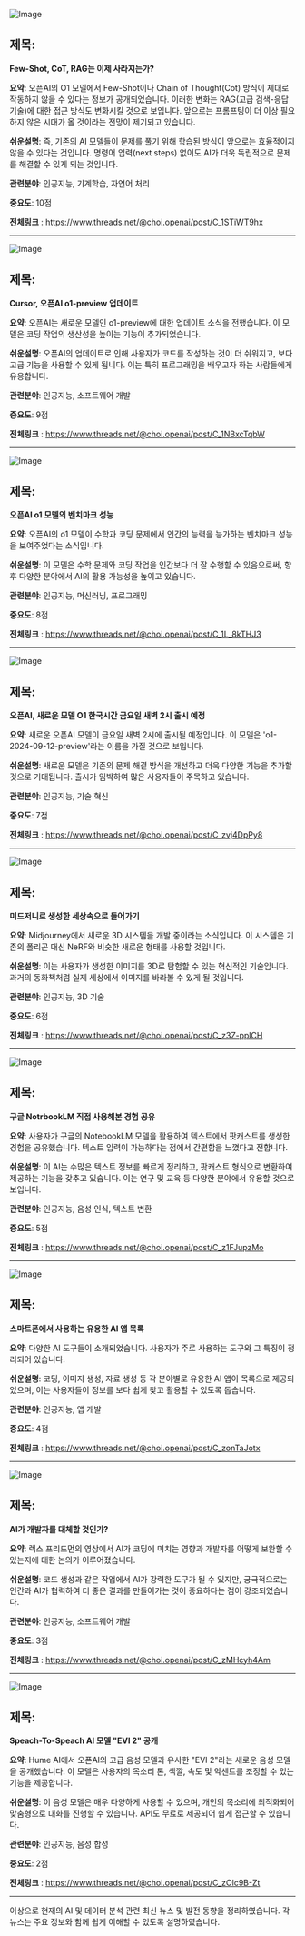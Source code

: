 ![Image](https://scontent-iad3-2.cdninstagram.com/v/t51.71878-15/459730652_2201741200212960_8333695860727429843_n.jpg?_nc_cat=108&ccb=1-7&_nc_sid=18de74&_nc_ohc=wzTb5ur1aU0Q7kNvgFsReKE&_nc_ht=scontent-iad3-2.cdninstagram.com&edm=ACx9VUEEAAAA&_nc_gid=APHXnarAsHo5hZ_IWfZa2sT&oh=00_AYC3FvTRw-dhB3PFkLKEtmf6Mo4apTFSSFgVItpSgKWqaw&oe=66E92E73)

## 제목:
**Few-Shot, CoT, RAG는 이제 사라지는가?**

**요약**:
오픈AI의 O1 모델에서 Few-Shot이나 Chain of Thought(Cot) 방식이 제대로 작동하지 않을 수 있다는 정보가 공개되었습니다. 이러한 변화는 RAG(고급 검색-응답기술)에 대한 접근 방식도 변화시킬 것으로 보입니다. 앞으로는 프롬프팅이 더 이상 필요하지 않은 시대가 올 것이라는 전망이 제기되고 있습니다.

**쉬운설명**:
즉, 기존의 AI 모델들이 문제를 풀기 위해 학습된 방식이 앞으로는 효율적이지 않을 수 있다는 것입니다. 명령어 입력(next steps) 없이도 AI가 더욱 독립적으로 문제를 해결할 수 있게 되는 것입니다.

**관련분야**:
인공지능, 기계학습, 자연어 처리

**중요도**: 10점

**전체링크** :  https://www.threads.net/@choi.openai/post/C_1STiWT9hx

---

![Image](https://scontent-iad3-2.cdninstagram.com/v/t51.71878-15/459509235_1334394087359688_9138708912339892240_n.jpg?_nc_cat=101&ccb=1-7&_nc_sid=18de74&_nc_ohc=aa9HOoCbo4sQ7kNvgEkSQlY&_nc_ht=scontent-iad3-2.cdninstagram.com&edm=ACx9VUEEAAAA&_nc_gid=APHXnarAsHo5hZ_IWfZa2sT&oh=00_AYCeThka7XBz2E1ohzMsZ9m0v_R9f9DTBMQNRLEITNIycw&oe=66E94B43)

## 제목:
**Cursor, 오픈AI o1-preview 업데이트**

**요약**:
오픈AI는 새로운 모델인 o1-preview에 대한 업데이트 소식을 전했습니다. 이 모델은 코딩 작업의 생산성을 높이는 기능이 추가되었습니다.

**쉬운설명**:
오픈AI의 업데이트로 인해 사용자가 코드를 작성하는 것이 더 쉬워지고, 보다 고급 기능을 사용할 수 있게 됩니다. 이는 특히 프로그래밍을 배우고자 하는 사람들에게 유용합니다.

**관련분야**:
인공지능, 소프트웨어 개발

**중요도**: 9점

**전체링크** :  https://www.threads.net/@choi.openai/post/C_1NBxcTqbW

---

![Image](https://scontent-iad3-2.cdninstagram.com/v/t51.71878-15/459533397_8378551022208948_9009174020866085610_n.jpg?_nc_cat=106&ccb=1-7&_nc_sid=18de74&_nc_ohc=W1189yxQzj4Q7kNvgHxz8LZ&_nc_ht=scontent-iad3-2.cdninstagram.com&edm=ACx9VUEEAAAA&_nc_gid=APHXnarAsHo5hZ_IWfZa2sT&oh=00_AYBFhEftzFLNS9L42Yw9T1CehZMjkbnfLc18y4iZfUojIQ&oe=66E92DF8)

## 제목:
**오픈AI o1 모델의 벤치마크 성능**

**요약**:
오픈AI의 o1 모델이 수학과 코딩 문제에서 인간의 능력을 능가하는 벤치마크 성능을 보여주었다는 소식입니다.

**쉬운설명**:
이 모델은 수학 문제와 코딩 작업을 인간보다 더 잘 수행할 수 있음으로써, 향후 다양한 분야에서 AI의 활용 가능성을 높이고 있습니다.

**관련분야**:
인공지능, 머신러닝, 프로그래밍

**중요도**: 8점

**전체링크** : https://www.threads.net/@choi.openai/post/C_1L_8kTHJ3

---

![Image](https://scontent-iad3-2.cdninstagram.com/v/t51.71878-15/458743587_498340329819498_3297695535316204051_n.jpg?_nc_cat=106&ccb=1-7&_nc_sid=18de74&_nc_ohc=yb8PE_3miAsQ7kNvgH5e9RQ&_nc_ht=scontent-iad3-2.cdninstagram.com&edm=ACx9VUEEAAAA&_nc_gid=APHXnarAsHo5hZ_IWfZa2sT&oh=00_AYCA2ed0P2Pmmi0ZfVKMo_Kq_j82aOyvx0tKTFpsAJotXg&oe=66E92E98)

## 제목:
**오픈AI, 새로운 모델 O1 한국시간 금요일 새벽 2시 출시 예정**

**요약**:
새로운 오픈AI 모델이 금요일 새벽 2시에 출시될 예정입니다. 이 모델은 'o1-2024-09-12-preview'라는 이름을 가질 것으로 보입니다.

**쉬운설명**:
새로운 모델은 기존의 문제 해결 방식을 개선하고 더욱 다양한 기능을 추가할 것으로 기대됩니다. 출시가 임박하여 많은 사용자들이 주목하고 있습니다.

**관련분야**:
인공지능, 기술 혁신

**중요도**: 7점

**전체링크** : https://www.threads.net/@choi.openai/post/C_zvj4DpPy8

---

![Image](https://scontent-iad3-2.cdninstagram.com/v/t51.71878-15/458503005_861921222552889_4690527190379814893_n.jpg?_nc_cat=101&ccb=1-7&_nc_sid=18de74&_nc_ohc=Bqq__IyJgrIQ7kNvgF5prbj&_nc_ht=scontent-iad3-2.cdninstagram.com&edm=ACx9VUEEAAAA&_nc_gid=APHXnarAsHo5hZ_IWfZa2sT&oh=00_AYCkVblv86kqWCc1S0b8loo2v996bW5NUVS8dpGrutgBIw&oe=66E944AC)

## 제목:
**미드저니로 생성한 세상속으로 들어가기**

**요약**:
Midjourney에서 새로운 3D 시스템을 개발 중이라는 소식입니다. 이 시스템은 기존의 폴리곤 대신 NeRF와 비슷한 새로운 형태를 사용할 것입니다.

**쉬운설명**:
이는 사용자가 생성한 이미지를 3D로 탐험할 수 있는 혁신적인 기술입니다. 과거의 동화책처럼 실제 세상에서 이미지를 바라볼 수 있게 될 것입니다.

**관련분야**:
인공지능, 3D 기술

**중요도**: 6점

**전체링크** : https://www.threads.net/@choi.openai/post/C_z3Z-pplCH

---

![Image](https://scontent-iad3-2.cdninstagram.com/v/t51.71878-15/459320739_3690515847864580_5243909588923792760_n.jpg?_nc_cat=109&ccb=1-7&_nc_sid=18de74&_nc_ohc=kaZeQolGmgwQ7kNvgEJYRcg&_nc_ht=scontent-iad3-2.cdninstagram.com&edm=ACx9VUEEAAAA&_nc_gid=APHXnarAsHo5hZ_IWfZa2sT&oh=00_AYBpGHsNuMPvDqDzsSfFhJ68g0_jtw2ohL37Y5LEUEvu-Q&oe=66E94818)

## 제목:
**구글 NotrbookLM 직접 사용해본 경험 공유**

**요약**:
사용자가 구글의 NotebookLM 모델을 활용하여 텍스트에서 팟캐스트를 생성한 경험을 공유했습니다. 텍스트 입력이 가능하다는 점에서 간편함을 느꼈다고 전합니다.

**쉬운설명**:
이 AI는 수많은 텍스트 정보를 빠르게 정리하고, 팟캐스트 형식으로 변환하여 제공하는 기능을 갖추고 있습니다. 이는 연구 및 교육 등 다양한 분야에서 유용할 것으로 보입니다.

**관련분야**:
인공지능, 음성 인식, 텍스트 변환

**중요도**: 5점

**전체링크** : https://www.threads.net/@choi.openai/post/C_z1FJupzMo

---

![Image](https://scontent-iad3-2.cdninstagram.com/v/t51.71878-15/458982524_2778422075648523_6704272657371012859_n.jpg?_nc_cat=108&ccb=1-7&_nc_sid=18de74&_nc_ohc=MofQRhQnqEMQ7kNvgH7FaD0&_nc_ht=scontent-iad3-2.cdninstagram.com&edm=ACx9VUEEAAAA&_nc_gid=APHXnarAsHo5hZ_IWfZa2sT&oh=00_AYDUMfwvRm70_4Iv0XUz2-Qc-WFgdIWxMD9q70h7Gt1QRQ&oe=66E926BF)

## 제목:
**스마트폰에서 사용하는 유용한 AI 앱 목록**

**요약**:
다양한 AI 도구들이 소개되었습니다. 사용자가 주로 사용하는 도구와 그 특징이 정리되어 있습니다.

**쉬운설명**:
코딩, 이미지 생성, 자료 생성 등 각 분야별로 유용한 AI 앱이 목록으로 제공되었으며, 이는 사용자들이 정보를 보다 쉽게 찾고 활용할 수 있도록 돕습니다.

**관련분야**:
인공지능, 앱 개발

**중요도**: 4점

**전체링크** : https://www.threads.net/@choi.openai/post/C_zonTaJotx

---

![Image](https://scontent-iad3-2.cdninstagram.com/v/t51.71878-15/459415975_1288716492109944_1289057494602862203_n.jpg?_nc_cat=103&ccb=1-7&_nc_sid=18de74&_nc_ohc=jkGHAf0ysEIQ7kNvgF4Xunc&_nc_ht=scontent-iad3-2.cdninstagram.com&edm=ACx9VUEEAAAA&_nc_gid=APHXnarAsHo5hZ_IWfZa2sT&oh=00_AYC_Gh02CHATbv-Vxqoxqx8tzgVWX5efOjWFTzf8I-56oA&oe=66E94F42)

## 제목:
**AI가 개발자를 대체할 것인가?**

**요약**:
렉스 프리드먼의 영상에서 AI가 코딩에 미치는 영향과 개발자를 어떻게 보완할 수 있는지에 대한 논의가 이루어졌습니다.

**쉬운설명**:
코드 생성과 같은 작업에서 AI가 강력한 도구가 될 수 있지만, 궁극적으로는 인간과 AI가 협력하여 더 좋은 결과를 만들어가는 것이 중요하다는 점이 강조되었습니다.

**관련분야**:
인공지능, 소프트웨어 개발

**중요도**: 3점

**전체링크** : https://www.threads.net/@choi.openai/post/C_zMHcyh4Am

---

![Image](https://scontent-iad3-2.cdninstagram.com/v/t51.71878-15/459420699_3759816570925358_555948030300233277_n.jpg?_nc_cat=103&ccb=1-7&_nc_sid=18de74&_nc_ohc=J-CakyQMx5AQ7kNvgE3JfVX&_nc_ht=scontent-iad3-2.cdninstagram.com&edm=ACx9VUEEAAAA&_nc_gid=APHXnarAsHo5hZ_IWfZa2sT&oh=00_AYB_PHFG-K_XkTonRNUU-WxNahcD9GEnNJSgnUOAL_tCtw&oe=66E934F6)

## 제목:
**Speach-To-Speach AI 모델 "EVI 2" 공개**

**요약**:
Hume AI에서 오픈AI의 고급 음성 모델과 유사한 "EVI 2"라는 새로운 음성 모델을 공개했습니다. 이 모델은 사용자의 목소리 톤, 색깔, 속도 및 악센트를 조정할 수 있는 기능을 제공합니다.

**쉬운설명**:
이 음성 모델은 매우 다양하게 사용할 수 있으며, 개인의 목소리에 최적화되어 맞춤형으로 대화를 진행할 수 있습니다. API도 무료로 제공되어 쉽게 접근할 수 있습니다.

**관련분야**:
인공지능, 음성 합성

**중요도**: 2점

**전체링크** : https://www.threads.net/@choi.openai/post/C_zOlc9B-Zt

--- 

이상으로 현재의 AI 및 데이터 분석 관련 최신 뉴스 및 발전 동향을 정리하였습니다. 각 뉴스는 주요 정보와 함께 쉽게 이해할 수 있도록 설명하였습니다.